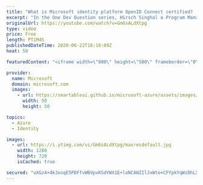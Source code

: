 ```yaml
---
title: "What is Microsoft identity platform OpenID Connect certified? | One Dev Question: Hirsch Singhal"
excerpt: "In the One Dev Question series, Hirsch Singhal a Program Manager working on the Microsoft identity platform, explains what it means that the Microsoft identity platform is OpenID Connect certified.   For more information, visit: https://docs.microsoft.com/azure/active-directory/develop/v2-protocols-oidc?WT.mc_id=onedevquestion-c9-AzureIdent"
originalUrl: https://youtube.com/watch?v=Gm6sALdXtpg
type: video
price: Free
length: PT1M4S
publishedDateTime: 2020-06-22T16:16:09Z
heat: 50

featuredContent: "<iframe width=\"800\" height=\"500\" frameborder=\"0\" src=\"https://www.youtube.com/embed/Gm6sALdXtpg\" allow=\"accelerometer; autoplay; encrypted-media; gyroscope; picture-in-picture\" allowfullscreen></iframe>"

provider:
  name: Microsoft
  domain: microsoft.com
  images:
    - url: https://smartableai.github.io/microsoft-azure/assets/images/organizations/microsoft.com-50x50.jpg
      width: 50
      height: 50

topics:
  - Azure
  - Identity

images:
  - url: https://i.ytimg.com/vi/Gm6sALdXtpg/maxresdefault.jpg
    width: 1280
    height: 720
    isCached: true

secured: "uXGz4+4kJosqE5PDFfvWBVpvKSdYWX1E+loNCAHZIlJxWto+CFYpkYqWzDhLX3FrckbYIctUBGJMMjJ8gaFhISqLBrdrd7DmmGQcj0P6JRHp3OwvUXd3o5LwgE6ICbMeNdchHWqulmzJtn5dgCx2Wpg1QvOiHcf3T+UH6Jjf4V53zv8FaeWbo8R1Cu1tLUX5NVzJOBetHp3kq5PBQEYZbYMogdvzOVLZvfEXBusJZWVn4+Vrm0L8xYR9gtcd+EFH7uET3+Fl5Q+wMylItKFfRKInA3pkJBwCqfvSlHcjo6l9Z9Y5yH/C/0PTUrdH1EMqeXXn9gaL+1bRkuU1gMB7MCfNSf50SuKBAwtVulUyjf4naGEZ2eYtLlKJ8NqXnM5PGlitUhVTeWtcvoeH23VrtS8GG9l4E7boohJApUZuaHs=;ARVDHSmJlbD0RZ7VYM7LQg=="
---
```


